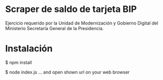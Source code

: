 # Scraper de saldo de tarjeta BIP

Ejercicio requerido por la Unidad de Modernización y Gobierno Digital del
Ministerio Secretaría General de la Presidencia. 

# Instalación

$ npm install

$ node index.js
... and open shown url on your web browser 
